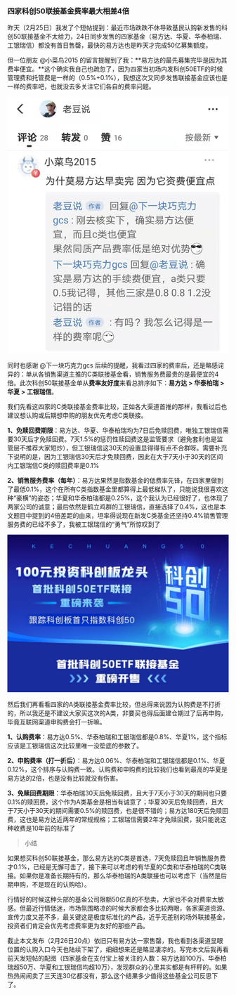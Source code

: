 ### 四家科创50联接基金费率最大相差4倍

昨天（2月25日）我发了个短帖提到：最近市场跌跌不休导致基民认购新发售的科创50联接基金不太给力，24日同步发售的四家基金（易方达、华夏、华泰柏瑞、工银瑞信）都没有首日售罄，最快的易方达也是昨天才完成50亿募集额度。

但一位朋友 @小菜鸟2015  的留言提醒到了我：**易方达的最先募集完毕是因为其费率便宜。**这个确实我自己也疏忽了，因为四家当初场内发科创50ETF的时候管理费和托管费是一样的（0.5%+0.1%），我想这次又同步发售联接基金应该也是一样的费率吧，也就没去多关注它们各自的费率问题。

![粉丝留言](../img/kc50lj-fl-1.jpg)

同时也感谢 @下一块巧克力gcs   后续的提醒，我看过四家的费率后，还是略感诧异的：单从各销售渠道主推的C类联接基金看，销售服务费最贵的是最便宜的4倍。此次科创50联接基金单从**费率友好度**来看总排序如下：**易方达 > 华泰柏瑞 > 华夏 > 工银瑞信**。

我们先看这四家的C类联接基金费率比较，正如各大渠道首推的那样，我看过后也建议想认购或后期想申购的朋友优先考虑C类联接。

**1、免赎回费期限**：易方达、华夏、华泰柏瑞均为7日后免赎回费，唯独工银瑞信需要30天后才免赎回费。7天1.5%的惩罚性赎回费这是监管要求（避免套利也是监管层不推荐大家短炒），但工银瑞信这30天的设置显得得有点不合群呀。需要补充下说明的是，因为工银瑞信30天后才免赎回费，因此在大于7天小于30天的区间内工银瑞信C类的赎回费率是0.1%

**2、销售服务费率（每年）**：易方达果然是指数基金的低费率先锋，在四家里做到了最低0.1%，这个在所有C类指数基金里都算得上最低梯队了，只能说我很喜欢这种“豪横”的姿态；华夏和华泰柏瑞都是0.25%，这个我认为已经很好了，也体现了两家公司的诚意；最后依然是鹤立鸡群的工银瑞信，直接选择了0.4%，这也是本文题目中提到的4倍差距的由来，坦率得说现在新发C类基金还坚持0.4%销售管理服务费的已经不多了，我被工银瑞信的“勇气”所惊叹到了

![联接海报](../img/kc50lj-fl-2.jpg)

然后我们再看看四家的A类联接基金费率比较，但总得来说因为认购费是不打折的，所以我还是不建议大家买这次的A类，非要买也得后面建仓期过了后再申购，毕竟互联网渠道申购费会打一折嘛。 

**1、认购费率**：易方达0.5%、华泰柏瑞和工银瑞信都是0.8%、华夏1%，这个指标应该是工银瑞信这次比较里唯一没垫底的参数了。

**2、申购费率（打一折后）**：易方达0.06%、华泰柏瑞和工银瑞信都是0.1%、华夏0.12%，这个排序与认购费一致。认购费和申购费的比较我们也看到最高的华夏是易方达的2倍，也是没有比较就没有伤害。

**3、免赎回费期限**：华泰柏瑞30天后免赎回费，且大于7天小于30天的期间也只要0.1%的赎回费，这个作为A类基金是相当有诚意了；华夏30天后免赎回费，且大于7天小于30天的期间需要0.5%的赎回费，也是很不错的；易方达180天后免赎回费，这也是易方达近两年的常规规格；工银瑞信需要2年才免赎回费，我只能说这种收费是10年前的标准了

> 小结

如果想买科创50联接基金，那么易方达的C类是首选，7天免赎回且年销售服务费才0.1%，已经是无懈可击了，接下来可以考虑的有华夏的C类和华泰柏瑞的C类联接。如果你是准备长期持有的，那么华泰柏瑞的A类联接也可以考虑下（当然是后期申购，不是现在的认购哈）。

行情好的时候这种头部的基金公司限额50亿真的不愁卖，大家也不会对费率太敏感。但最近行情低迷，市场氛围略凉的时候大家都会多比较两眼，各家渠道资源、宣传力度又差不多，最关键这是极度标准化的产品，近乎无差别的场外联接基金，投资者们肯定会优先考虑费率更为友好的那些产品。

截止本文发布（2月26日20点）依旧只有易方达一家售罄，我也看到各渠道显眼位置的认购入口今天也陆续下架了，细细想来还是略显凄凉的。写完本文后我再看前天发短帖的配图（四家基金在支付宝上被关注的人数：易方达超100万、华泰柏瑞超50万、华夏和工银瑞信均超10万），发现群众的心里其实都是有杆秤的。如果热热闹闹卖了三天连30亿都没有，那么这个结果多少值得这些基金公司反思下了。